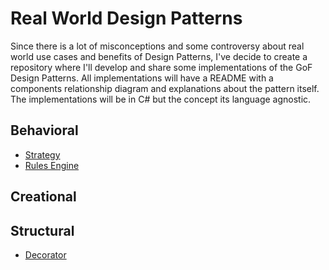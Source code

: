 # Real World Design Patterns

Since there is a lot of misconceptions and some controversy about real world use cases and benefits of Design Patterns, I've decide to create a repository where I'll develop and share some implementations of the GoF Design Patterns. All implementations will have a README with a components relationship diagram and explanations about the pattern itself. The implementations will be in C# but the concept its language agnostic.

## Behavioral
- <a href="https://github.com/j-didi/RealWorldDesignPatterns/tree/main/Patterns/Behavioral/RealWorldDesignPatterns.Strategy" target="_blank">Strategy</a>
- <a href="https://github.com/j-didi/RealWorldDesignPatterns/tree/main/Patterns/Behavioral/RealWorldDesignPatterns.RulesEngine" target="_blank">Rules Engine</a>

## Creational

## Structural
- <a href="https://github.com/j-didi/RealWorldDesignPatterns/tree/main/Patterns/Structural/RealWorldDesignPatterns.Decorator" target="_blank">Decorator</a>
